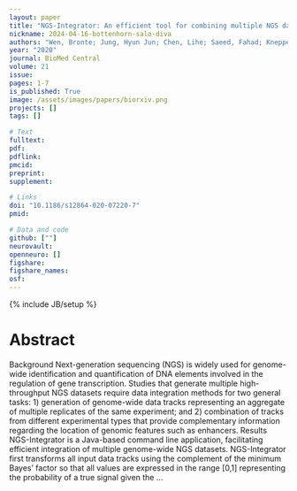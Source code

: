 ```yaml
---
layout: paper
title: "NGS-Integrator: An efficient tool for combining multiple NGS data tracks using minimum Bayes’ factors"
nickname: 2024-04-16-bottenhorn-salo-diva
authors: "Wen, Bronte; Jung, Hyun Jun; Chen, Lihe; Saeed, Fahad; Knepper, Mark A; "
year: "2020"
journal: BioMed Central
volume: 21
issue:
pages: 1-7
is_published: True
image: /assets/images/papers/biorxiv.png
projects: []
tags: []

# Text
fulltext:
pdf:
pdflink:
pmcid:
preprint: 
supplement:

# Links
doi: "10.1186/s12864-020-07220-7"
pmid:

# Data and code
github: [""]
neurovault:
openneuro: []
figshare:
figshare_names:
osf:
---
```

{% include JB/setup %}

# Abstract

Background Next-generation sequencing (NGS) is widely used for genome-wide identification and quantification of DNA elements involved in the regulation of gene transcription. Studies that generate multiple high-throughput NGS datasets require data integration methods for two general tasks: 1) generation of genome-wide data tracks representing an aggregate of multiple replicates of the same experiment; and 2) combination of tracks from different experimental types that provide complementary information regarding the location of genomic features such as enhancers.   Results NGS-Integrator is a Java-based command line application, facilitating efficient integration of multiple genome-wide NGS datasets. NGS-Integrator first transforms all input data tracks using the complement of the minimum Bayes’ factor so that all values are expressed in the range [0,1] representing the probability of a true signal given the …
